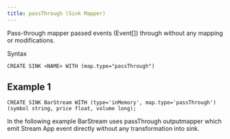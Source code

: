 ```yaml
---
title: passThrough (Sink Mapper)
---
```


Pass-through mapper passed events (Event\[\]) through without any mapping or modifications.

Syntax

    CREATE SINK <NAME> WITH (map.type="passThrough")

## Example 1

    CREATE SINK BarStream WITH (type='inMemory', map.type='passThrough') (symbol string, price float, volume long);

In the following example BarStream uses passThrough outputmapper which emit Stream App event directly without any transformation into sink.
